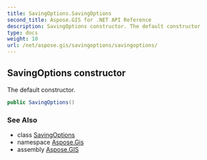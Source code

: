 ```yaml
---
title: SavingOptions.SavingOptions
second_title: Aspose.GIS for .NET API Reference
description: SavingOptions constructor. The default constructor
type: docs
weight: 10
url: /net/aspose.gis/savingoptions/savingoptions/
---
```

## SavingOptions constructor

The default constructor.

```csharp
public SavingOptions()
```

### See Also

* class [SavingOptions](../)
* namespace [Aspose.Gis](../../savingoptions/)
* assembly [Aspose.GIS](../../../)


